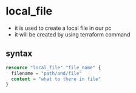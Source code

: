 # local_file
* it is used to create a local file in our pc
* it will be created by using terraform command

## syntax
```terraform
resource "local_file" "file_name" {     
  filename = "path/and/file"
  content = "what to there in file"
}
```